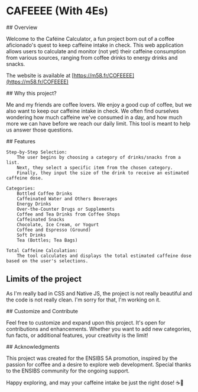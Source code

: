 # CAFEEEE (With 4Es)

## Overview

Welcome to the Caféine Calculator, a fun project born out of a coffee aficionado's quest to keep caffeine intake in check. This web application allows users to calculate and monitor (not yet) their caffeine consumption from various sources, ranging from coffee drinks to energy drinks and snacks.

The website is available at [https://m58.fr/COFEEEE](https://m58.fr/COFEEEE)

## Why this project?

Me and my friends are coffee lovers. We enjoy a good cup of coffee, but we also want to keep our caffeine intake in check. We often find ourselves wondering how much caffeine we've consumed in a day, and how much more we can have before we reach our daily limit. This tool is meant to help us answer those questions.

## Features

    Step-by-Step Selection:
        The user begins by choosing a category of drinks/snacks from a list.
        Next, they select a specific item from the chosen category.
        Finally, they input the size of the drink to receive an estimated caffeine dose.

    Categories:
        Bottled Coffee Drinks
        Caffeinated Water and Others Beverages
        Energy Drinks
        Over-the-Counter Drugs or Supplements
        Coffee and Tea Drinks from Coffee Shops
        Caffeinated Snacks
        Chocolate, Ice Cream, or Yogurt
        Coffee and Espresso (Ground)
        Soft Drinks
        Tea (Bottles; Tea Bags)

    Total Caffeine Calculation:
        The tool calculates and displays the total estimated caffeine dose based on the user's selections.

## Limits of the project

As I'm really bad in CSS and Native JS, the project is not really beautiful and the code is not really clean. I'm sorry for that, I'm working on it.


## Customize and Contribute

Feel free to customize and expand upon this project. It's open for contributions and enhancements. Whether you want to add new categories, fun facts, or additional features, your creativity is the limit!


## Acknowledgments

This project was created for the ENSIBS 5A promotion, inspired by the passion for coffee and a desire to explore web development. Special thanks to the ENSIBS community for the ongoing support.

Happy exploring, and may your caffeine intake be just the right dose! ☕🚀